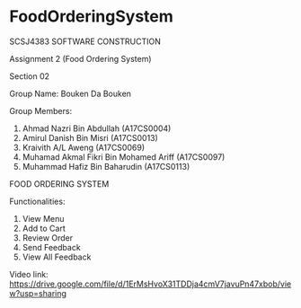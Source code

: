 # FoodOrderingSystem

SCSJ4383 SOFTWARE CONSTRUCTION

Assignment 2 (Food Ordering System)

Section 02

Group Name: Bouken Da Bouken

Group Members:
1. Ahmad Nazri Bin Abdullah (A17CS0004)
2. Amirul Danish Bin Misri (A17CS0013)
3. Kraivith A/L Aweng (A17CS0069)
4. Muhamad Akmal Fikri Bin Mohamed Ariff (A17CS0097)
5. Muhammad Hafiz Bin Baharudin (A17CS0113)

FOOD ORDERING SYSTEM

Functionalities:
1. View Menu
2. Add to Cart
3. Review Order
4. Send Feedback
5. View All Feedback

Video link: https://drive.google.com/file/d/1ErMsHvoX31TDDja4cmV7javuPn47xbob/view?usp=sharing
